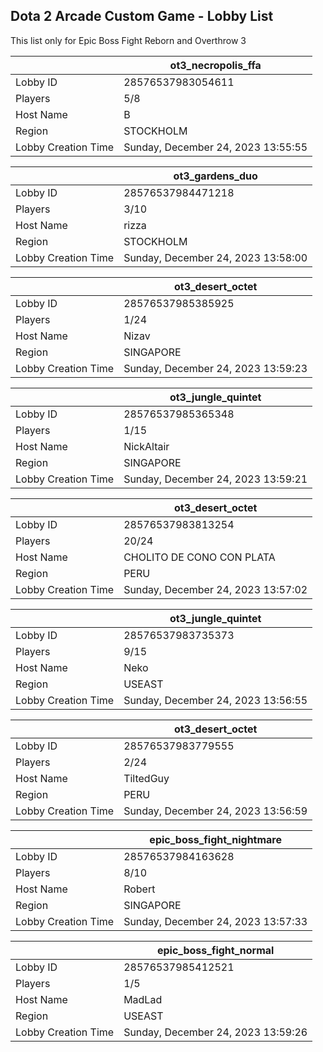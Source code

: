 ## Dota 2 Arcade Custom Game - Lobby List

This list only for Epic Boss Fight Reborn and Overthrow 3

|  | ot3_necropolis_ffa |
| ------ | ------ |
| Lobby ID | 28576537983054611 |
| Players | 5/8 |
| Host Name | B|O|O|M |
| Region | STOCKHOLM |
| Lobby Creation Time | Sunday, December 24, 2023 13:55:55 |


|  | ot3_gardens_duo |
| ------ | ------ |
| Lobby ID | 28576537984471218 |
| Players | 3/10 |
| Host Name | rizza |
| Region | STOCKHOLM |
| Lobby Creation Time | Sunday, December 24, 2023 13:58:00 |


|  | ot3_desert_octet |
| ------ | ------ |
| Lobby ID | 28576537985385925 |
| Players | 1/24 |
| Host Name | Nizav |
| Region | SINGAPORE |
| Lobby Creation Time | Sunday, December 24, 2023 13:59:23 |


|  | ot3_jungle_quintet |
| ------ | ------ |
| Lobby ID | 28576537985365348 |
| Players | 1/15 |
| Host Name | NickAltair |
| Region | SINGAPORE |
| Lobby Creation Time | Sunday, December 24, 2023 13:59:21 |


|  | ot3_desert_octet |
| ------ | ------ |
| Lobby ID | 28576537983813254 |
| Players | 20/24 |
| Host Name | CHOLITO DE CONO CON PLATA |
| Region | PERU |
| Lobby Creation Time | Sunday, December 24, 2023 13:57:02 |


|  | ot3_jungle_quintet |
| ------ | ------ |
| Lobby ID | 28576537983735373 |
| Players | 9/15 |
| Host Name | Neko |
| Region | USEAST |
| Lobby Creation Time | Sunday, December 24, 2023 13:56:55 |


|  | ot3_desert_octet |
| ------ | ------ |
| Lobby ID | 28576537983779555 |
| Players | 2/24 |
| Host Name | TiltedGuy |
| Region | PERU |
| Lobby Creation Time | Sunday, December 24, 2023 13:56:59 |


|  | epic_boss_fight_nightmare |
| ------ | ------ |
| Lobby ID | 28576537984163628 |
| Players | 8/10 |
| Host Name | Robert |
| Region | SINGAPORE |
| Lobby Creation Time | Sunday, December 24, 2023 13:57:33 |


|  | epic_boss_fight_normal |
| ------ | ------ |
| Lobby ID | 28576537985412521 |
| Players | 1/5 |
| Host Name | MadLad |
| Region | USEAST |
| Lobby Creation Time | Sunday, December 24, 2023 13:59:26 |


